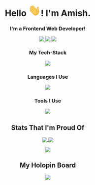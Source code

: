 <h1 align="center">Hello <img src="https://raw.githubusercontent.com/ABSphreak/ABSphreak/master/gifs/Hi.gif" width="40px">! I'm Amish.</h1>

<h3 align="center">I'm a Frontend Web Developer!</h3>

<p align="center">
  <a href="https://www.linkedin.com/in/amishverma/">
    <img src="https://img.shields.io/badge/LinkedIn-%230077B5.svg?style=flat-square&logo=linkedin&logoColor=white" />
  </a>
  <a href="https://www.instagram.com/thisisamish/">
    <img src="https://img.shields.io/badge/Instagram-%23E4405F.svg?style=flat-square&logo=Instagram&logoColor=white" />
  </a>
  <a href="https://twitter.com/thisisamish">
    <img src="https://img.shields.io/badge/Twitter-%231DA1F2.svg?style=flat-square&logo=Twitter&logoColor=white" />
  </a>
</p>

<h3 align="center">My Tech-Stack</h3>
<p align="center">
  <a href="https://skillicons.dev">
    <img src="https://skillicons.dev/icons?i=html,css,js,ts,react,tailwind,sass,bootstrap,materialui&theme=dark&perline=6" />
  </a>
</p>

<h3 align="center">Languages I Use</h3>
<p align="center">
  <a href="https://skillicons.dev">
    <img src="https://skillicons.dev/icons?i=c,cpp,py,js,ts&theme=dark" />
  </a>
</p>

<h3 align="center">Tools I Use</h3>
<p align="center">
  <a href="https://skillicons.dev">
    <img src="https://skillicons.dev/icons?i=git,vscode&theme=dark" />
  </a>
</p>

<h2 align="center">Stats That I'm Proud Of</h2>
<p align="center">
  <a href="https://github.com/thisisamish/github-readme-stats">
    <img align="center" width="50%" src="https://github-readme-stats.vercel.app/api?username=thisisamish&count_private=true&show_icons=true&theme=swift" />
  </a>

  <a href="https://github.com/anuraghazra/github-readme-stats">
    <img align="center" width="41.7%" src="https://github-readme-stats.vercel.app/api/top-langs/?username=thisisamish&theme=swift&layout=compact" />
  </a>
</p>

<p align="center">
<!--   <a href="https://git.io/streak-stats">
    <img align="center" width="50%" src="https://streak-stats.demolab.com?user=thisisamish&theme=swift" />
  </a> -->
  
  <a href="https://leetcode.com/thisisamish/">
    <img align="center" width="40%" src="https://leetcard.jacoblin.cool/thisisamish?theme=light&font=Noto%20Sans&ext=heatmap" />
  </a>
  
<!--   <a href="https://github.com/anuraghazra/github-readme-stats">
    <img align="center" width="41.7%" src="https://github-readme-stats.vercel.app/api/wakatime?username=thisisamish&theme=swift" />
  </a> -->
</p>

<h2 align="center">My Holopin Board</h2>
<p align="center">
  <a href="https://holopin.io/@thisisamish">
    <img align="center" width="91.7%" src="https://holopin.io/api/user/board?user=thisisamish" />
  </a>
</p>
